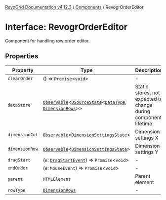 [RevoGrid Documentation v4.12.3](README.md) / [Components](Namespace.Components.md) / RevogrOrderEditor

# Interface: RevogrOrderEditor

Component for handling row order editor.

## Properties

| Property | Type | Description | Defined in |
| ------ | ------ | ------ | ------ |
| `clearOrder` | () => `Promise`\<`void`\> | - | [src/components.d.ts:544](https://github.com/revolist/revogrid/blob/d8faaf908685ef9767dc3ea8ccad1628e41fbf76/src/components.d.ts#L544) |
| `dataStore` | [`Observable`](TypeAlias.Observable.md)\<[`DSourceState`](TypeAlias.DSourceState.md)\<[`DataType`](TypeAlias.DataType.md), [`DimensionRows`](TypeAlias.DimensionRows.md)\>\> | Static stores, not expected to change during component lifetime | [src/components.d.ts:548](https://github.com/revolist/revogrid/blob/d8faaf908685ef9767dc3ea8ccad1628e41fbf76/src/components.d.ts#L548) |
| `dimensionCol` | [`Observable`](TypeAlias.Observable.md)\<[`DimensionSettingsState`](Interface.DimensionSettingsState.md)\> | Dimension settings X | [src/components.d.ts:552](https://github.com/revolist/revogrid/blob/d8faaf908685ef9767dc3ea8ccad1628e41fbf76/src/components.d.ts#L552) |
| `dimensionRow` | [`Observable`](TypeAlias.Observable.md)\<[`DimensionSettingsState`](Interface.DimensionSettingsState.md)\> | Dimension settings Y | [src/components.d.ts:556](https://github.com/revolist/revogrid/blob/d8faaf908685ef9767dc3ea8ccad1628e41fbf76/src/components.d.ts#L556) |
| `dragStart` | (`e`: [`DragStartEvent`](Interface.DragStartEvent.md)) => `Promise`\<`void`\> | - | [src/components.d.ts:557](https://github.com/revolist/revogrid/blob/d8faaf908685ef9767dc3ea8ccad1628e41fbf76/src/components.d.ts#L557) |
| `endOrder` | (`e`: `MouseEvent`) => `Promise`\<`void`\> | - | [src/components.d.ts:558](https://github.com/revolist/revogrid/blob/d8faaf908685ef9767dc3ea8ccad1628e41fbf76/src/components.d.ts#L558) |
| `parent` | `HTMLElement` | Parent element | [src/components.d.ts:562](https://github.com/revolist/revogrid/blob/d8faaf908685ef9767dc3ea8ccad1628e41fbf76/src/components.d.ts#L562) |
| `rowType` | [`DimensionRows`](TypeAlias.DimensionRows.md) | - | [src/components.d.ts:563](https://github.com/revolist/revogrid/blob/d8faaf908685ef9767dc3ea8ccad1628e41fbf76/src/components.d.ts#L563) |
